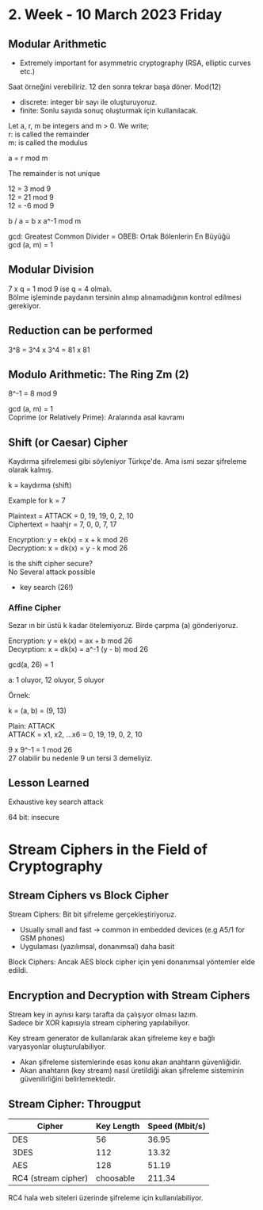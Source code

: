 # 2. Week - 10 March 2023 Friday


## Modular Arithmetic

* Extremely important for asymmetric cryptography (RSA, elliptic curves etc.)

Saat örneğini verebiliriz. 12 den sonra tekrar başa döner.
Mod(12)

* discrete: integer bir sayı ile oluşturuyoruz.
* finite: Sonlu sayıda sonuç oluşturmak için kullanılacak.


Let a, r, m be integers and m > 0. We write;  
r: is called the remainder  
m: is called the modulus

a = r mod m

The remainder is not unique

12 = 3 mod 9  
12 = 21 mod 9  
12 = -6 mod 9  

b / a =  b x a^-1 mod m

gcd: Greatest Common Divider = OBEB: Ortak Bölenlerin En Büyüğü  
gcd (a, m) = 1

## Modular Division

7 x q = 1 mod 9 ise q = 4 olmalı.  
Bölme işleminde paydanın tersinin alınıp alınamadığının kontrol edilmesi gerekiyor.

## Reduction can be performed

3^8 = 3^4 x 3^4 = 81 x 81

## Modulo Arithmetic: The Ring Zm (2)

8^-1 = 8 mod 9


gcd (a, m) = 1  
Coprime (or Relatively Prime): Aralarında asal kavramı

## Shift (or Caesar) Cipher
Kaydırma şifrelemesi gibi söyleniyor Türkçe'de. Ama ismi sezar şifreleme olarak kalmış.  

k = kaydırma (shift)

Example for k = 7

Plaintext = ATTACK = 0, 19, 19, 0, 2, 10  
Ciphertext = haahjr = 7, 0, 0, 7, 17

Encyrption: y = ek(x) = x + k mod 26  
Decryption: x = dk(x) = y - k mod 26

Is the shift cipher secure?   
No Several attack possible
* key search (26!)

### Affine Cipher
Sezar ın bir üstü
k kadar ötelemiyoruz. Birde çarpma (a) gönderiyoruz.

Encryption: y = ek(x) = ax + b mod 26  
Decyrption: x = dk(x) = a^-1 (y - b) mod 26

gcd(a, 26) = 1

a: 1 oluyor, 12 oluyor, 5 oluyor

Örnek:

k = (a, b) = (9, 13)

Plain: ATTACK   
ATTACK = x1, x2, ...x6 = 0, 19, 19, 0, 2, 10

9 x 9^-1 = 1 mod 26  
27 olabilir bu nedenle 9 un tersi 3 demeliyiz.


## Lesson Learned

Exhaustive key search attack  

64 bit: insecure

# Stream Ciphers in the Field of Cryptography

## Stream Ciphers vs Block Cipher
Stream Ciphers: Bit bit şifreleme gerçekleştiriyoruz.
* Usually small and fast -> common in embedded devices (e.g A5/1 for GSM phones)
* Uygulaması (yazılımsal, donanımsal) daha basit

Block Ciphers: Ancak AES block cipher için yeni donanımsal yöntemler elde edildi.

## Encryption and Decryption with Stream Ciphers

Stream key in aynısı karşı tarafta da çalışıyor olması lazım.  
Sadece bir XOR kapısıyla stream ciphering yapılabiliyor.

Key stream generator de kullanılarak akan şifreleme key e bağlı varyasyonlar oluşturulabiliyor.
* Akan şifreleme sistemlerinde esas konu akan anahtarın güvenliğidir.
* Akan anahtarın (key stream) nasıl üretildiği akan şifreleme sisteminin güvenilirliğini belirlemektedir.


## Stream Cipher: Througput

| Cipher | Key Length | Speed (Mbit/s) |
| ------ | ---------- | -------------- |
| DES    | 56         |  36.95         |
| 3DES   | 112        |  13.32         |
| AES    | 128        |  51.19         |
| RC4 (stream cipher) | choosable |  211.34 |

RC4 hala web siteleri üzerinde şifreleme için kullanılabiliyor.
